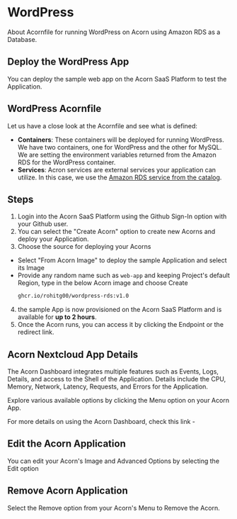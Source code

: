# WordPress
About Acornfile for running WordPress on Acorn using Amazon RDS as a Database.

## Deploy the WordPress App 

You can deploy the sample web app on the Acorn SaaS Platform to test the Application.

## WordPress Acornfile

Let us have a close look at the Acornfile and see what is defined:

- **Containers**: These containers will be deployed for running WordPress. We have two containers, one for WordPress and the other for MySQL. We are setting the environment variables returned from the Amazon RDS for the WordPress container.
- **Services**: Acron services are external services your application can utilize. In this case, we use the [Amazon RDS service from the catalog](https://aws.amazon.com/rds/).


## Steps

1. Login into the Acorn SaaS Platform using the Github Sign-In option with your Github user.
2. You can select the "Create Acorn" option to create new Acorns and deploy your Application.
3. Choose the source for deploying your Acorns
  * Select "From Acorn Image" to deploy the sample Application and select its Image
  * Provide any random name such as `web-app` and keeping Project's default Region, type in the below Acorn image and choose Create 
    ```bash
    ghcr.io/rohitg00/wordpress-rds:v1.0
    ```
4. the sample App is now provisioned on the Acorn SaaS Platform and is available for **up to 2 hours**.
5. Once the Acorn runs, you can access it by clicking the Endpoint or the redirect link.

## Acorn Nextcloud App Details

The Acorn Dashboard integrates multiple features such as Events, Logs, Details, and access to the Shell of the Application. Details include the CPU, Memory, Network, Latency, Requests, and Errors for the Application.

Explore various available options by clicking the Menu option on your Acorn App.

For more details on using the Acorn Dashboard, check this link - 

## Edit the Acorn Application

You can edit your Acorn's Image and Advanced Options by selecting the Edit option 

## Remove Acorn Application

Select the Remove option from your Acorn's Menu to Remove the Acorn.

